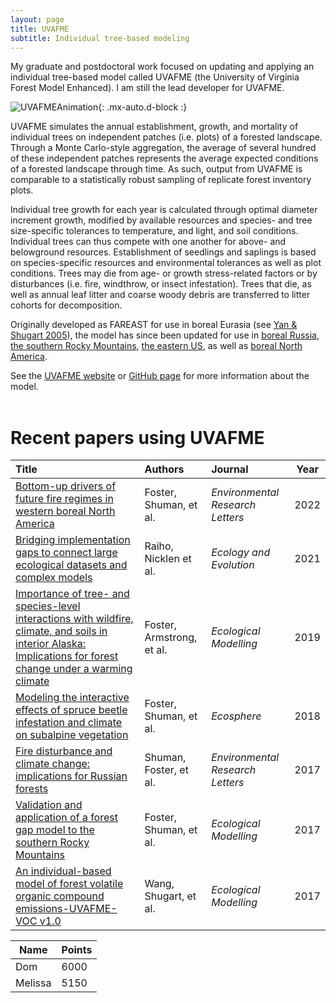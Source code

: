 ```yaml
---
layout: page
title: UVAFME 
subtitle: Individual tree-based modeling
---
```


My graduate and postdoctoral work focused on updating and applying an individual tree-based model called UVAFME (the University of Virginia Forest Model Enhanced). I am still the lead developer for UVAFME.

![UVAFMEAnimation](assets/img/UVAFME_Animation.gif){: .mx-auto.d-block :}

UVAFME simulates the annual establishment, growth, and mortality of individual trees on independent patches (i.e. plots) of a forested landscape. Through a Monte Carlo-style aggregation, the average of several hundred of these independent patches represents the average expected conditions of a forested landscape through time. As such, output from UVAFME is comparable to a statistically robust sampling of replicate forest inventory plots.

Individual tree growth for each year is calculated through optimal diameter increment growth, modified by available resources and species- and tree size-specific tolerances to temperature, and light, and soil conditions. Individual trees can thus compete with one another for above- and belowground resources. Establishment of seedlings and saplings is based on species-specific resources and environmental tolerances as well as plot conditions. Trees may die from age- or growth stress-related factors or by disturbances (i.e. fire, windthrow, or insect infestation). Trees that die, as well as annual leaf litter and coarse woody debris are transferred to litter cohorts for decomposition. 

Originally developed as FAREAST for use in boreal Eurasia
(see [Yan & Shugart 2005](https://www.jstor.org/stable/3566334?seq=1#page_scan_tab_contents)),
the model has since been updated for use in [boreal Russia](http://iopscience.iop.org/article/10.1088/1748-9326/aa5eed),
[the southern Rocky Mountains](https://www.sciencedirect.com/science/article/pii/S0304380016306482), [the eastern US](https://www.nature.com/articles/srep22133), as well as [boreal North America](https://www.sciencedirect.com/science/article/pii/S030438001930273X).

See the [UVAFME website](https://uvafme.github.io) or [GitHub page](https://github.com/UVAFME/UVAFME_model) for more information about the model.
<br>
<br>
# Recent papers using UVAFME

| Title                | Authors   | Journal | Year | 
| :------------------- |:--------- | :--- |:--------: | 
| [Bottom-up drivers of future fire regimes in western boreal North America](https://iopscience.iop.org/article/10.1088/1748-9326/ac4c1e)| Foster, Shuman, et al. | *Environmental Research Letters* | 2022 |  
|[ Bridging implementation gaps to connect large ecological datasets and complex models](https://doi.org/10.1002/ece3.8420) | Raiho, Nicklen et al.  | *Ecology and Evolution* |  2021 | 
| [Importance of tree- and species-level interactions with wildfire, climate, and soils in interior Alaska: Implications for forest change under a warming climate](https://www.sciencedirect.com/science/article/pii/S030438001930273X?via%3Dihub)  | Foster, Armstrong, et al.  | *Ecological Modelling* | 2019 | 
| [Modeling the interactive effects of spruce beetle infestation and climate on subalpine vegetation](https://doi.org/10.1002/ecs2.2437) | Foster, Shuman, et al.  | *Ecosphere* | 2018 | 
| [Fire disturbance and climate change: implications for Russian forests](https://iopscience.iop.org/article/10.1088/1748-9326/aa5eed)  | Shuman, Foster, et al.  | *Environmental Research Letters* | 2017 | 
| [Validation and application of a forest gap model to the southern Rocky Mountains](https://doi.org/10.1016/j.ecolmodel.2017.02.019)| Foster, Shuman, et al.  | *Ecological Modelling* | 2017 | 
| [An individual-based model of forest volatile organic compound emissions-UVAFME-VOC v1.0](https://doi.org/10.1016/j.ecolmodel.2017.02.006)| Wang, Shugart, et al.  | *Ecological Modelling* | 2017 | 

<table class="styled-table">
    <thead>
        <tr>
            <th>Name</th>
            <th>Points</th>
        </tr>
    </thead>
    <tbody>
        <tr>
            <td>Dom</td>
            <td>6000</td>
        </tr>
        <tr class="active-row">
            <td>Melissa</td>
            <td>5150</td>
        </tr>
        <!-- and so on... -->
    </tbody>
</table>